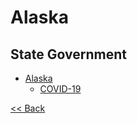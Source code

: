 # Alaska

## State Government

* [Alaska](https://alaska.gov/)
  * [COVID-19](http://dhss.alaska.gov/dph/Epi/id/Pages/COVID-19/default.aspx)

[<< Back](README.md)
